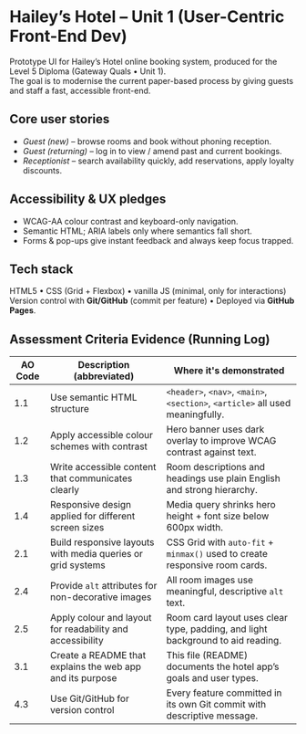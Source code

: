 # Hailey’s Hotel – Unit 1 (User-Centric Front-End Dev)

Prototype UI for Hailey’s Hotel online booking system, produced for the Level 5 Diploma (Gateway Quals • Unit 1).  
The goal is to modernise the current paper-based process by giving guests and staff a fast, accessible front-end.

## Core user stories
* *Guest (new)* – browse rooms and book without phoning reception.  
* *Guest (returning)* – log in to view / amend past and current bookings.  
* *Receptionist* – search availability quickly, add reservations, apply loyalty discounts.

## Accessibility & UX pledges
* WCAG-AA colour contrast and keyboard-only navigation.  
* Semantic HTML; ARIA labels only where semantics fall short.  
* Forms & pop-ups give instant feedback and always keep focus trapped.

## Tech stack
HTML5 • CSS (Grid + Flexbox) • vanilla JS (minimal, only for interactions)  
Version control with **Git/GitHub** (commit per feature) • Deployed via **GitHub Pages**.


## Assessment Criteria Evidence (Running Log)

| AO Code | Description (abbreviated)                                                 | Where it's demonstrated                        |
|---------|----------------------------------------------------------------------------|------------------------------------------------|
| 1.1     | Use semantic HTML structure                                               | `<header>`, `<nav>`, `<main>`, `<section>`, `<article>` all used meaningfully. |
| 1.2     | Apply accessible colour schemes with contrast                             | Hero banner uses dark overlay to improve WCAG contrast against text. |
| 1.3     | Write accessible content that communicates clearly                        | Room descriptions and headings use plain English and strong hierarchy. |
| 1.4     | Responsive design applied for different screen sizes                      | Media query shrinks hero height + font size below 600px width. |
| 2.1     | Build responsive layouts with media queries or grid systems              | CSS Grid with `auto-fit` + `minmax()` used to create responsive room cards. |
| 2.4     | Provide `alt` attributes for non-decorative images                        | All room images use meaningful, descriptive `alt` text. |
| 2.5     | Apply colour and layout for readability and accessibility                | Room card layout uses clear type, padding, and light background to aid reading. |
| 3.1     | Create a README that explains the web app and its purpose                 | This file (README) documents the hotel app’s goals and user types. |
| 4.3     | Use Git/GitHub for version control                                         | Every feature committed in its own Git commit with descriptive message. |
